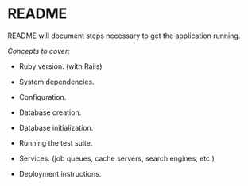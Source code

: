 # README

README will document steps necessary to get the application running.

*Concepts to cover:*

* Ruby version. (with Rails)

* System dependencies.

* Configuration.

* Database creation.

* Database initialization.

* Running the test suite.

* Services. (job queues, cache servers, search engines, etc.)

* Deployment instructions.

